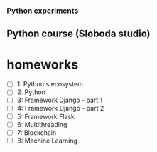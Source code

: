 ### Python experiments

## Python course (Sloboda studio)

# homeworks

- [ ] 1: Python's ecosystem
- [ ] 2: Python
- [ ] 3: Framework Django - part 1
- [ ] 4: Framework Django - part 2
- [ ] 5: Framework Flask
- [ ] 6: Multithreading
- [ ] 7: Blockchain
- [ ] 8: Machine Learning
